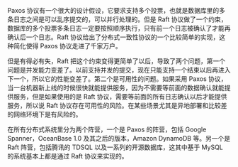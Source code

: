 Paxos 协议有一个很大的设计假设，它要求支持多个投票，也就是数据库里的多条日志之间是可以乱序提交的，可以并行处理的。但是 Raft 协议做了一个约束，数据库的多个投票多条日志一定要按照顺序执行，只有前一个日志被确认了才能再确认后一个日志。Raft 协议给出了分布式一致性协议的一个比较简单的实现，这种简化使得 Paxos 协议走进了千家万户。

但是有得必有失，Raft 把这个约束变得更简单了以后，导致了两个问题，第一个问题是并发能力变差了。以前支持并发的提交，现在只能支持一个结束以后再进入下一个，所以它的性能变差了。第二个是可用性的问题。如果采用 Paxos 协议，当一台机器新上线的时候很快就能提供服务，因为不需要等前面的数据确认就能提供服务，但是如果使用的是 Raft 协议，需要等前面的所有日志确认以后才能提供服务，所以说 Raft 协议存在可用性的风险。在某些场景尤其是异地部署和比较差的网络环境下是有风险的。

在所有分布式系统里分为两个阵营，一个是 Paxos 的阵营，包括 Google Spanner，OceanBase 1.0 及其之后的版本，Amazon DynamoDB 等。另一个是 Raft 阵营，包括腾讯的 TDSQL 以及一系列的开源数据库，这其中基于 MySQL 的系统基本上都是通过 Raft 协议来实现的。